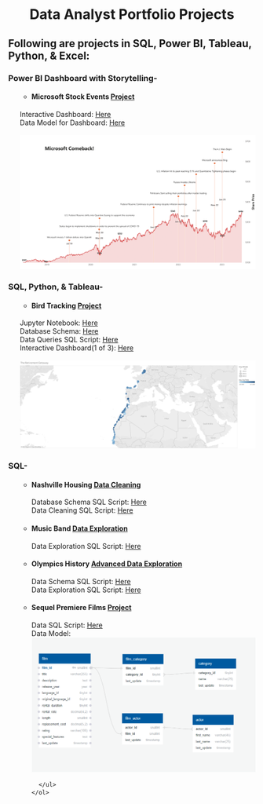 <h1 align="center">Data Analyst Portfolio Projects</h1>
<h2>Following are projects in SQL, Power BI, Tableau, Python, & Excel:</h2>

<p>
  <h3>Power BI Dashboard with Storytelling-</h3>
  <p>
    <ol>
      <ul>
        <li>
          <h4>Microsoft Stock Events <a href="https://github.com/luisosorio3214/Power-BI-Dashboards/tree/main/Microsoft%20Stock">Project</a>
          </h4>
        </li>
      </ul>
      Interactive Dashboard: 
          <a href="https://app.powerbi.com/view?r=eyJrIjoiYmQwNjkwYWQtY2ZmMy00NDBjLWIwMTYtZGE1ODI2MjhkM2QxIiwidCI6ImQxNzU2NzliLWFjZDMtNDY0NC1iZTgyLWFmMDQxOTgyOTc3YSIsImMiOjZ9">
            Here</a> <br>
      Data Model for Dashboard: <a href="https://github.com/luisosorio3214/Power-BI-Dashboards/blob/main/Microsoft%20Stock/Microsoft%20-%20Dashboard%20Images/data_model.PNG">
            Here</a> <br> <br>
      <img src="All Dashboard Images/Microsoft - Dashboard-1.png"> 
    </ol>

  </p> 
</p>



<p>
  <h3>SQL, Python, & Tableau-</h3>
  <p>
    <ol>
      <ul>
        <li>
          <h4>Bird Tracking <a href="https://github.com/luisosorio3214/SQL-Projects/tree/main/Bird%20Tracking">Project</a>
          </h4>
        </li>
      </ul>
      Jupyter Notebook: 
          <a href="https://github.com/luisosorio3214/SQL-Projects/blob/main/Bird%20Tracking/Bird_Tracking.ipynb">
            Here</a> <br>
      Database Schema: <a href="https://github.com/luisosorio3214/SQL-Projects/tree/main/Bird%20Tracking/Database%20-%20Schema">
            Here</a> <br>
      Data Queries SQL Script: <a href="https://github.com/luisosorio3214/SQL-Projects/blob/main/Bird%20Tracking/Outputs/bird_tracking.sql">
            Here</a> <br>
      Interactive Dashboard(1 of 3): <a href="https://public.tableau.com/shared/MMDCJHPN4?:display_count=n&:origin=viz_share_link">
            Here</a> <br> <br>
      <img src="All Dashboard Images/The Retirement Getaway.png"> 
    </ol>

  </p> 
</p>

<p>
  <h3>SQL-</h3>
  <p>
    <ol>
      <ul>
        <li>
          <h4>Nashville Housing <a href="https://github.com/luisosorio3214/SQL- 
          Projects/tree/main/Nashville%20Housing%20Data%20Cleaning">Data Cleaning</a>
          </h4>
          Database Schema SQL Script: <a href="https://github.com/luisosorio3214/SQL- 
                Projects/blob/main/Nashville%20Housing%20Data%20Cleaning/DATABASE_CREATION.sql">
                Here</a> <br>
          Data Cleaning SQL Script: <a href="https://github.com/luisosorio3214/SQL- 
          Projects/blob/main/Nashville%20Housing%20Data%20Cleaning/nashville_cleaning.sql">
                Here</a> <br>
        </li>
        <li>
          <h4>Music Band <a href="https://github.com/luisosorio3214/SQL-Projects/tree/main/Music%20Band">Data Exploration</a>
          </h4>
          Data Exploration SQL Script: 
              <a href="https://github.com/luisosorio3214/SQL-Projects/blob/main/Music%20Band/Music_Band_Project.sql">
                Here</a> <br>     
        </li>
        <li>
          <h4>Olympics History <a href="https://github.com/luisosorio3214/SQL-Projects/tree/main/Music%20Band"> Advanced Data 
              Exploration</a>
          </h4>
          Data Schema SQL Script: 
              <a href="https://github.com/luisosorio3214/SQL-Projects/blob/main/Olympics/OLYMPICS%20DATABASE%20-%20Schema.sql">
                Here</a> <br>     
          Data Exploration SQL Script: 
            <a href="https://github.com/luisosorio3214/SQL-Projects/blob/main/Olympics/OLYMPICS%20-%20SQL(%231-10).sql">
              Here</a> <br>    
        </li>
        <li>
          <h4>Sequel Premiere Films <a href="https://github.com/luisosorio3214/SQL-Projects/tree/main/Music%20Band">Project</a>
          </h4>
          Data SQL Script: 
              <a href="https://github.com/luisosorio3214/SQL- 
              Projects/blob/main/Sequel%20Premiere%20FIlms/Data%20Modeling%20%26%20Queries/Premiere%20Films.sql">
                Here</a> <br>     
          Data Model: 
            <img src="All Dashboard Images/film_schema.png">  
        </li>

        
      </ul>
    </ol>
  </p> 
</p>

